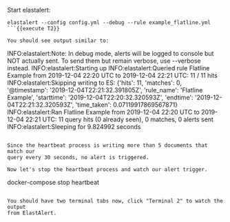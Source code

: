 Start elastalert:
```
elastalert --config config.yml --debug --rule example_flatline.yml
```{{execute T2}}

You should see output similar to:
```
INFO:elastalert:Note: In debug mode, alerts will be logged to console but NOT actually sent.
                To send them but remain verbose, use --verbose instead.
INFO:elastalert:Starting up
INFO:elastalert:Queried rule Flatline Example from 2019-12-04 22:20 UTC to 2019-12-04 22:21 UTC: 11 / 11 hits
INFO:elastalert:Skipping writing to ES: {'hits': 11, 'matches': 0, '@timestamp': '2019-12-04T22:21:32.391805Z', 'rule_name': 'Flatline Example', 'starttime': '2019-12-04T22:20:32.320593Z', 'endtime': '2019-12-04T22:21:32.320593Z', 'time_taken': 0.07119917869567871}
INFO:elastalert:Ran Flatline Example from 2019-12-04 22:20 UTC to 2019-12-04 22:21 UTC: 11 query hits (0 already seen), 0 matches, 0 alerts sent
INFO:elastalert:Sleeping for 9.824992 seconds
```

Since the heartbeat process is writing more than 5 documents that match our
query every 30 seconds, no alert is triggered.

Now let's stop the heartbeat process and watch our alert trigger.

```
docker-compose stop heartbeat
```{{execute T1}}

You should have two terminal tabs now, click "Terminal 2" to watch the output
from ElastAlert.


